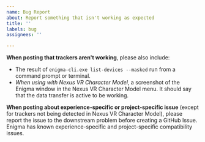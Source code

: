```yaml
---
name: Bug Report
about: Report something that isn't working as expected
title: ''
labels: bug
assignees: ''

---
```


**When posting that trackers aren't working**, please also include:
- The result of `enigma-cli.exe list-devices --masked` run from a command prompt
  or terminal.
- *When using with Nexus VR Character Model*, a screenshot of the Enigma window
  in the Nexus VR Character Model menu. It should say that the data transfer is
  active to be working.

**When posting about experience-specific or project-specific issue** (except for
trackers not being detected in Nexus VR Character Model), please report the issue
to the downstream problem before creating a GitHub Issue. Enigma has known
experience-specific and project-specific compatibility issues.